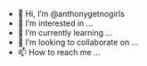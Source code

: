 
- 👋 Hi, I’m @anthonygetnogirls
- 👀 I’m interested in ...
- 🌱 I’m currently learning ...
- 💞️ I’m looking to collaborate on ...
- 📫 How to reach me ...

<!---
anthonygetnogirls/anthonygetnogirls is a ✨ special ✨ repository because its `README.md` (this file) appears on your GitHub profile.
You can click the Preview link to take a look at your changes.
--->
